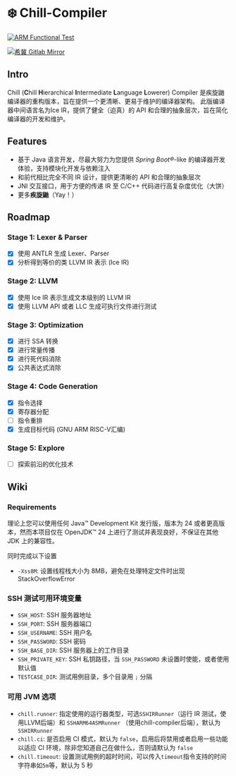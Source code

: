 # ❄️ Chill-Compiler
[![ARM Functional Test](https://github.com/justwantagoodname/chill-compiler/actions/workflows/maven.yml/badge.svg)](https://github.com/justwantagoodname/chill-compiler/actions/workflows/maven.yml)

[![希冀 Gitlab Mirror](https://github.com/justwantagoodname/chill-compiler/actions/workflows/mirror.yml/badge.svg)](https://github.com/justwantagoodname/chill-compiler/actions/workflows/mirror.yml)

## Intro

Chill (**C**hill **H**ierarchical **I**ntermediate **L**anguage **L**owerer) Compiler 是疾旋鼬编译器的重构版本，旨在提供一个更清晰、更易于维护的编译器架构。
此版编译器中间语言名为Ice IR，提供了健全（迫真）的 API 和合理的抽象层次，旨在简化编译器的开发和维护。

## Features
- 基于 Java 语言开发，尽最大努力为您提供 *Spring Boot®*-like 的编译器开发体验，支持模块化开发与依赖注入
- 和前代相比完全不同 IR 设计，提供更清晰的 API 和合理的抽象层次
- JNI 交互接口，用于方便的传递 IR 至 C/C++ 代码进行高复杂度优化（大饼）
- 更多**疾旋鼬**（Yay！）

## Roadmap

### Stage 1: Lexer & Parser
- [x] 使用 ANTLR 生成 Lexer、Parser
- [x] 分析得到等价的类 LLVM IR 表示 (Ice IR)

### Stage 2: LLVM
- [x] 使用 Ice IR 表示生成文本级别的 LLVM IR
- [x] 使用 LLVM API 或者 LLC 生成可执行文件进行测试

### Stage 3: Optimization
- [x] 进行 SSA 转换
- [x] 进行常量传播
- [x] 进行死代码消除
- [x] 公共表达式消除

### Stage 4: Code Generation
- [x] 指令选择
- [x] 寄存器分配
- [ ] 指令重排
- [x] 生成目标代码 (GNU ARM RISC-V汇编)

### Stage 5: Explore
- [ ] 探索前沿的优化技术

## Wiki
### Requirements
理论上您可以使用任何 Java™ Development Kit 发行版，版本为 24 或者更高版本，然而本项目仅在
 OpenJDK™ 24 上进行了测试并表现良好，不保证在其他 JDK 上的兼容性。

同时完成以下设置
- `-Xss8M`: 设置线程栈大小为 8MB，避免在处理特定文件时出现 StackOverflowError

### SSH 测试可用环境变量
- `SSH_HOST`: SSH 服务器地址 
- `SSH_PORT`: SSH 服务器端口
- `SSH_USERNAME`: SSH 用户名
- `SSH_PASSWORD`: SSH 密码
- `SSH_BASE_DIR`: SSH 服务器上的工作目录
- `SSH_PRIVATE_KEY`: SSH 私钥路径，当 `SSH_PASSWORD` 未设置时使能，或者使用默认值
- `TESTCASE_DIR`: 测试用例目录，多个目录用 `;` 分隔

### 可用 JVM 选项
- `chill.runner`: 指定使用的运行器类型，可选`SSHIRRunner`（运行 IR 测试，使用LLVM后端）和 `SSHARM64ASMRunner` （使用chill-compiler后端），默认为 `SSHIRRunner`
- `chill.ci`: 是否启用 CI 模式，默认为 `false`，启用后将禁用或者启用一些功能以适应 CI 环境，除非您知道自己在做什么，否则请默认为 `false`
- `chill.timeout`: 设置测试用例的超时时间，可以传入`timeout`指令支持的时间字符串如`5m`等，默认为 5 秒